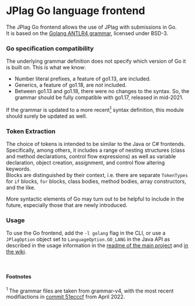 # JPlag Go language frontend

The JPlag Go frontend allows the use of JPlag with submissions in Go. <br>
It is based on the [Golang ANTLR4 grammar](https://github.com/antlr/grammars-v4/tree/master/golang), licensed under BSD-3.

### Go specification compatibility

The underlying grammar definition does not specify which version of Go it is built on. This is what we know:
 - Number literal prefixes, a feature of go1.13, are included.
 - Generics, a feature of go1.18, are _not_ included.
 - Between go1.13 and go1.18, there were no changes to the syntax. So, the grammar should be fully compatible with go1.17, released in mid-2021.

If the grammar is updated to a more recent<a href="#footnote-1"><sup>1</sup></a> syntax definition, this module should surely be updated as well.

### Token Extraction

The choice of tokens is intended to be similar to the Java or C# frontends. Specifically, among others, it includes a range of nesting structures (class and method declarations, control flow expressions) as well as variable declaration, object creation, assignment, and control flow altering keywords. <br>
Blocks are distinguished by their context, i.e. there are separate `TokenTypes` for `if` blocks, `for` blocks, class bodies, method bodies, array constructors, and the like.

More syntactic elements of Go may turn out to be helpful to include in the future, especially those that are newly introduced.

### Usage

To use the Go frontend, add the `-l golang` flag in the CLI, or use a `JPlagOption` object set to `LanguageOption.GO_LANG` in the Java API as described in the usage information in the [readme of the main project](https://github.com/jplag/JPlag#usage) and [in the wiki](https://github.com/jplag/JPlag/wiki/1.-How-to-Use-JPlag).

<br>

#### Footnotes
<section id="footnote-1"><sup>1 </sup>The grammar files are taken from grammar-v4, with the most recent modifiactions in <a href="https://github.com/antlr/grammars-v4/tree/51ecccf87b75e96177287367b96cfa99e9f304b8/golang">commit 51ecccf</a> from April 2022.</section>